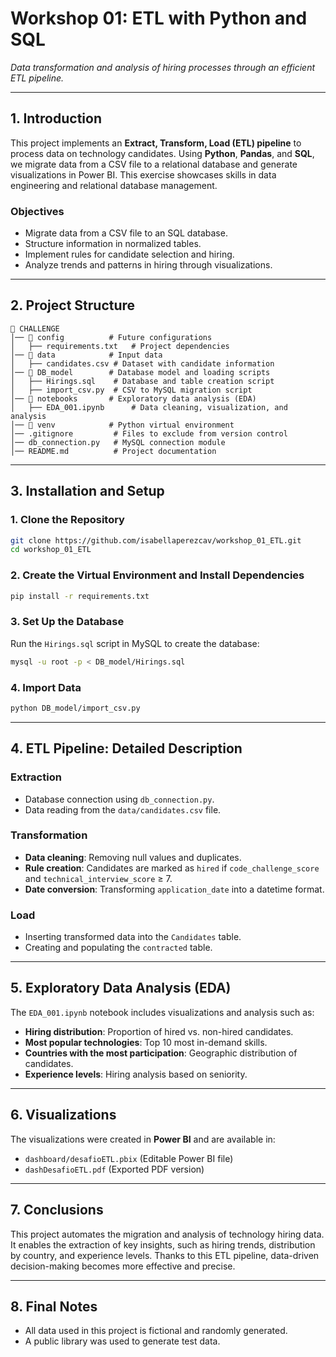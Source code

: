 # **Workshop 01: ETL with Python and SQL**  

*Data transformation and analysis of hiring processes through an efficient ETL pipeline.*  

---  

## **1. Introduction**  
This project implements an **Extract, Transform, Load (ETL) pipeline** to process data on technology candidates. Using **Python**, **Pandas**, and **SQL**, we migrate data from a CSV file to a relational database and generate visualizations in Power BI. This exercise showcases skills in data engineering and relational database management.  

### **Objectives**  
- Migrate data from a CSV file to an SQL database.  
- Structure information in normalized tables.  
- Implement rules for candidate selection and hiring.  
- Analyze trends and patterns in hiring through visualizations.  

---  

## **2. Project Structure**  

```
📂 CHALLENGE
│── 📂 config          # Future configurations
│   ├── requirements.txt   # Project dependencies
│── 📂 data            # Input data
│   ├── candidates.csv # Dataset with candidate information
│── 📂 DB_model        # Database model and loading scripts
│   ├── Hirings.sql    # Database and table creation script
│   ├── import_csv.py  # CSV to MySQL migration script
│── 📂 notebooks       # Exploratory data analysis (EDA)
│   ├── EDA_001.ipynb      # Data cleaning, visualization, and analysis
│── 📂 venv            # Python virtual environment
│── .gitignore         # Files to exclude from version control
│── db_connection.py   # MySQL connection module
│── README.md          # Project documentation
```  

---  

## **3. Installation and Setup**  

### **1. Clone the Repository**  
```bash
git clone https://github.com/isabellaperezcav/workshop_01_ETL.git
cd workshop_01_ETL
```  

### **2. Create the Virtual Environment and Install Dependencies**  
```bash
pip install -r requirements.txt
```  

### **3. Set Up the Database**  
Run the `Hirings.sql` script in MySQL to create the database:  
```bash
mysql -u root -p < DB_model/Hirings.sql
```  

### **4. Import Data**  
```bash
python DB_model/import_csv.py
```  

---  

## **4. ETL Pipeline: Detailed Description**  

### **Extraction**  
- Database connection using `db_connection.py`.  
- Data reading from the `data/candidates.csv` file.  

### **Transformation**  
- **Data cleaning**: Removing null values and duplicates.  
- **Rule creation**: Candidates are marked as `hired` if `code_challenge_score` and `technical_interview_score` ≥ 7.  
- **Date conversion**: Transforming `application_date` into a datetime format.  

### **Load**  
- Inserting transformed data into the `Candidates` table.  
- Creating and populating the `contracted` table.  

---  

## **5. Exploratory Data Analysis (EDA)**  

The `EDA_001.ipynb` notebook includes visualizations and analysis such as:  

- **Hiring distribution**: Proportion of hired vs. non-hired candidates.  
- **Most popular technologies**: Top 10 most in-demand skills.  
- **Countries with the most participation**: Geographic distribution of candidates.  
- **Experience levels**: Hiring analysis based on seniority.  

---  

## **6. Visualizations**  
The visualizations were created in **Power BI** and are available in:  

- `dashboard/desafioETL.pbix` (Editable Power BI file)  
- `dashDesafioETL.pdf` (Exported PDF version)  

---  

## **7. Conclusions**  
This project automates the migration and analysis of technology hiring data. It enables the extraction of key insights, such as hiring trends, distribution by country, and experience levels. Thanks to this ETL pipeline, data-driven decision-making becomes more effective and precise.  

---  

## **8. Final Notes**  
- All data used in this project is fictional and randomly generated.  
- A public library was used to generate test data.  
